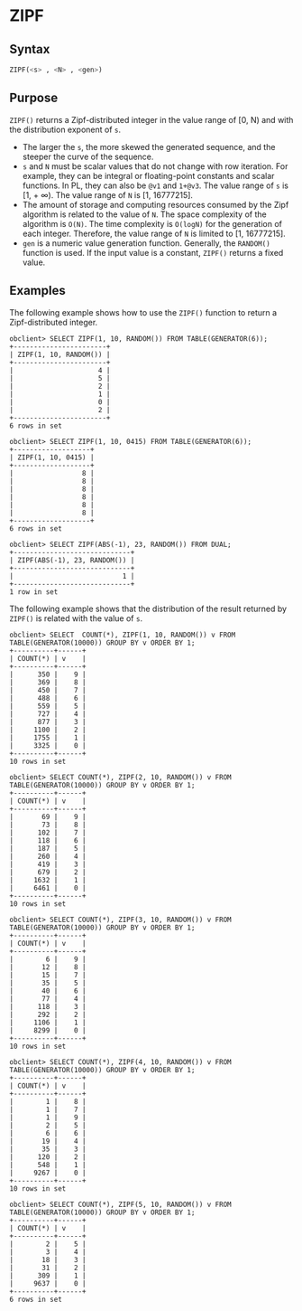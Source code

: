 # ZIPF

## Syntax

```sql
ZIPF(<s> , <N> , <gen>)
```

## Purpose

`ZIPF()` returns a Zipf-distributed integer in the value range of [0, N) and with the distribution exponent of `s`. 

* The larger the `s`, the more skewed the generated sequence, and the steeper the curve of the sequence. 
* `s` and `N` must be scalar values that do not change with row iteration. For example, they can be integral or floating-point constants and scalar functions. In PL, they can also be `@v1` and `1+@v3`. The value range of `s` is [1, + ∞). The value range of `N` is [1, 16777215]. 
* The amount of storage and computing resources consumed by the Zipf algorithm is related to the value of `N`. The space complexity of the algorithm is `O(N)`. The time complexity is `O(logN)` for the generation of each integer. Therefore, the value range of `N` is limited to [1, 16777215]. 
* `gen` is a numeric value generation function. Generally, the `RANDOM()` function is used. If the input value is a constant, `ZIPF()` returns a fixed value. 

## Examples

The following example shows how to use the `ZIPF()` function to return a Zipf-distributed integer. 

```shell
obclient> SELECT ZIPF(1, 10, RANDOM()) FROM TABLE(GENERATOR(6));
+-----------------------+
| ZIPF(1, 10, RANDOM()) |
+-----------------------+
|                     4 |
|                     5 |
|                     2 |
|                     1 |
|                     0 |
|                     2 |
+-----------------------+
6 rows in set

obclient> SELECT ZIPF(1, 10, 0415) FROM TABLE(GENERATOR(6));
+-------------------+
| ZIPF(1, 10, 0415) |
+-------------------+
|                 8 |
|                 8 |
|                 8 |
|                 8 |
|                 8 |
|                 8 |
+-------------------+
6 rows in set

obclient> SELECT ZIPF(ABS(-1), 23, RANDOM()) FROM DUAL;
+-----------------------------+
| ZIPF(ABS(-1), 23, RANDOM()) |
+-----------------------------+
|                           1 |
+-----------------------------+
1 row in set
```

The following example shows that the distribution of the result returned by `ZIPF()` is related with the value of `s`. 

```shell
obclient> SELECT  COUNT(*), ZIPF(1, 10, RANDOM()) v FROM TABLE(GENERATOR(10000)) GROUP BY v ORDER BY 1;
+----------+------+
| COUNT(*) | v    |
+----------+------+
|      350 |    9 |
|      369 |    8 |
|      450 |    7 |
|      488 |    6 |
|      559 |    5 |
|      727 |    4 |
|      877 |    3 |
|     1100 |    2 |
|     1755 |    1 |
|     3325 |    0 |
+----------+------+
10 rows in set

obclient> SELECT COUNT(*), ZIPF(2, 10, RANDOM()) v FROM TABLE(GENERATOR(10000)) GROUP BY v ORDER BY 1;
+----------+------+
| COUNT(*) | v    |
+----------+------+
|       69 |    9 |
|       73 |    8 |
|      102 |    7 |
|      118 |    6 |
|      187 |    5 |
|      260 |    4 |
|      419 |    3 |
|      679 |    2 |
|     1632 |    1 |
|     6461 |    0 |
+----------+------+
10 rows in set

obclient> SELECT COUNT(*), ZIPF(3, 10, RANDOM()) v FROM TABLE(GENERATOR(10000)) GROUP BY v ORDER BY 1;
+----------+------+
| COUNT(*) | v    |
+----------+------+
|        6 |    9 |
|       12 |    8 |
|       15 |    7 |
|       35 |    5 |
|       40 |    6 |
|       77 |    4 |
|      118 |    3 |
|      292 |    2 |
|     1106 |    1 |
|     8299 |    0 |
+----------+------+
10 rows in set

obclient> SELECT COUNT(*), ZIPF(4, 10, RANDOM()) v FROM TABLE(GENERATOR(10000)) GROUP BY v ORDER BY 1;
+----------+------+
| COUNT(*) | v    |
+----------+------+
|        1 |    8 |
|        1 |    7 |
|        1 |    9 |
|        2 |    5 |
|        6 |    6 |
|       19 |    4 |
|       35 |    3 |
|      120 |    2 |
|      548 |    1 |
|     9267 |    0 |
+----------+------+
10 rows in set

obclient> SELECT COUNT(*), ZIPF(5, 10, RANDOM()) v FROM TABLE(GENERATOR(10000)) GROUP BY v ORDER BY 1;
+----------+------+
| COUNT(*) | v    |
+----------+------+
|        2 |    5 |
|        3 |    4 |
|       18 |    3 |
|       31 |    2 |
|      309 |    1 |
|     9637 |    0 |
+----------+------+
6 rows in set
```
